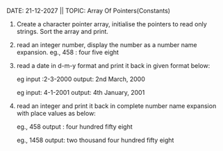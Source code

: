 DATE: 21-12-2027 || TOPIC: Array Of Pointers(Constants)

1. Create a character pointer array, initialise the pointers to read only strings. Sort the array and print.
2. read an integer number, display the number as a number name expansion.
	eg., 458 : four five eight

3. read a date in d-m-y format and print it back in given format below:

	eg input :2-3-2000
	output: 2nd March, 2000

	eg input: 4-1-2001
	output: 4th January, 2001

4. read an integer and print it back in complete number name expansion with place values as below:

	eg., 458
	output : four hundred fifty eight

	eg., 1458
	output: two thousand four hundred fifty eight

